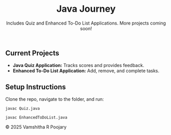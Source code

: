 <!DOCTYPE html>
<html lang="en">
<head>
    <meta charset="UTF-8">
    <meta name="viewport" content="width=device-width, initial-scale=1.0">
    
</head>
<body>
    <header>
        <h1>Java Journey</h1>
        <p>Includes Quiz and Enhanced To-Do List Applications. More projects coming soon!</p>
    </header>
    <section>
        <h2>Current Projects</h2>
        <ul>
            <li><strong>Java Quiz Application:</strong> Tracks scores and provides feedback.</li>
            <li><strong>Enhanced To-Do List Application:</strong> Add, remove, and complete tasks.</li>
        </ul>
    </section>
    <section>
        <h2>Setup Instructions</h2>
        <p>Clone the repo, navigate to the folder, and run:</p>
        <pre><code>javac Quiz.java </code></pre>
        <pre><code>javac EnhancedToDoList.java </code></pre>
    </section>
    <footer>
        <p>&copy; 2025 Vamshitha R Poojary</p>
    </footer>
</body>
</html>
